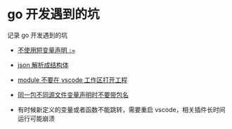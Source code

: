 # go 开发遇到的坑

记录 go 开发遇到的坑

- [不使用短变量声明 `:=`](./var_scope.md)
- [json 解析成结构体](./json_struct.md)
- [module 不要在 vscode 工作区打开工程](./mod_workspace.md)
- [同一包不同源文件变量声明时不要带包名](./package_var.md)

- 有时候新定义的变量或者函数不能跳转，需要重启 vscode，相关插件长时间运行可能崩溃
